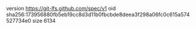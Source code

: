 version https://git-lfs.github.com/spec/v1
oid sha256:173956880fb5eb19cc8d3d11b0fbcbde8deea3f298a06fc0c615a574527734e0
size 6134

